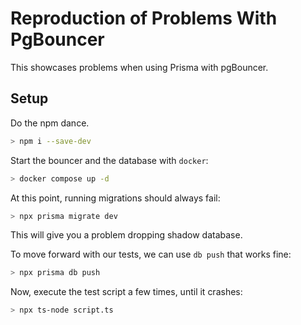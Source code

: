 # Reproduction of Problems With PgBouncer

This showcases problems when using Prisma with pgBouncer.

## Setup

Do the npm dance.

```bash
> npm i --save-dev
```

Start the bouncer and the database with `docker`:

```bash
> docker compose up -d
```

At this point, running migrations should always fail:

```bash
> npx prisma migrate dev
```

This will give you a problem dropping shadow database.

To move forward with our tests, we can use `db push` that works fine:

```bash
> npx prisma db push
```

Now, execute the test script a few times, until it crashes:

```bash
> npx ts-node script.ts
```